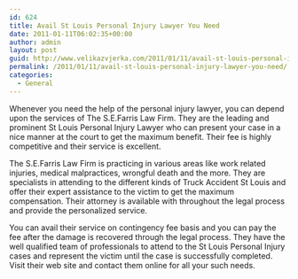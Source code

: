 ```yaml
---
id: 624
title: Avail St Louis Personal Injury Lawyer You Need
date: 2011-01-11T06:02:35+00:00
author: admin
layout: post
guid: http://www.velikazvjerka.com/2011/01/11/avail-st-louis-personal-injury-lawyer-you-need/
permalink: /2011/01/11/avail-st-louis-personal-injury-lawyer-you-need/
categories:
  - General
---
```

Whenever you need the help of the personal injury lawyer, you can depend upon the services of The S.E.Farris Law Firm. They are the leading and prominent St Louis Personal Injury Lawyer who can present your case in a nice manner at the court to get the maximum benefit. Their fee is highly competitive and their service is excellent.

The S.E.Farris Law Firm is practicing in various areas like work related injuries, medical malpractices, wrongful death and the more. They are specialists in attending to the different kinds of Truck Accident St Louis and offer their expert assistance to the victim to get the maximum compensation. Their attorney is available with throughout the legal process and provide the personalized service.

You can avail their service on contingency fee basis and you can pay the fee after the damage is recovered through the legal process. They have the well qualified team of professionals to attend to the St Louis Personal Injury cases and represent the victim until the case is successfully completed. Visit their web site and contact them online for all your such needs.